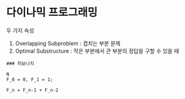 다이나믹 프로그래밍
===================

두 가지 속성

1.	Overlapping Subproblem : 겹치는 부분 문제
2.	Optimal Substructure : 작은 부분에서 큰 부분의 정답을 구할 수 있을 때

```
### 피보나치

N
F_0 = 0, F_1 = 1;

F_n = F_n-1 + F_n-2
```
